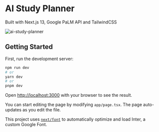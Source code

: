 # AI Study Planner

Built with Next.js 13, Google PaLM API and TailwindCSS

![ai-study-planner](https://i.ibb.co/gW0fQCW/Ai-Study-Planner-Made-with-Clipchamp.gif)

## Getting Started

First, run the development server:

```bash
npm run dev
# or
yarn dev
# or
pnpm dev
```

Open [http://localhost:3000](http://localhost:3000) with your browser to see the result.

You can start editing the page by modifying `app/page.tsx`. The page auto-updates as you edit the file.

This project uses [`next/font`](https://nextjs.org/docs/basic-features/font-optimization) to automatically optimize and load Inter, a custom Google Font.

